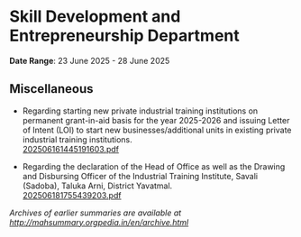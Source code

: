 # Skill Development and Entrepreneurship Department

**Date Range**: 23 June 2025 - 28 June 2025


## Miscellaneous
- Regarding starting new private industrial training institutions on permanent grant-in-aid basis for the year 2025-2026 and issuing Letter of Intent (LOI) to start new businesses/additional units in existing private industrial training institutions.\
  [202506161445191603.pdf](https://gr.maharashtra.gov.in/Site/Upload/Government%20Resolutions/English/202506161445191603.pdf)

- Regarding the declaration of the Head of Office as well as the Drawing and Disbursing Officer of the Industrial Training Institute, Savali (Sadoba), Taluka Arni, District Yavatmal.\
  [202506181755439203.pdf](https://gr.maharashtra.gov.in/Site/Upload/Government%20Resolutions/English/202506181755439203.pdf)


*Archives of earlier summaries are available at http://mahsummary.orgpedia.in/en/archive.html*